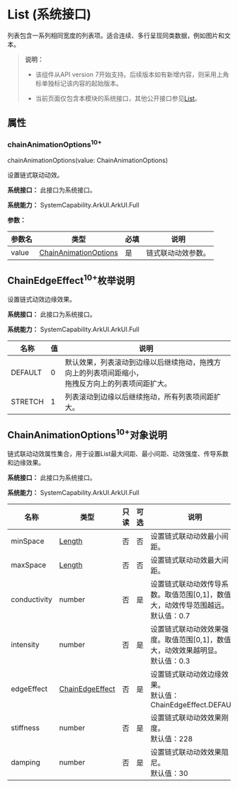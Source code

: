 # List (系统接口)

<!--Kit: ArkUI-->
<!--Subsystem: ArkUI-->
<!--Owner: @yylong-->
<!--Designer: @yylong-->
<!--Tester: @liuzhenshuo-->
<!--Adviser: @HelloCrease-->

列表包含一系列相同宽度的列表项。适合连续、多行呈现同类数据，例如图片和文本。

> **说明：**
>
> - 该组件从API version 7开始支持。后续版本如有新增内容，则采用上角标单独标记该内容的起始版本。
>
> - 当前页面仅包含本模块的系统接口，其他公开接口参见[List](ts-container-list.md)。

## 属性

### chainAnimationOptions<sup>10+</sup>

chainAnimationOptions(value: ChainAnimationOptions)

设置链式联动动效。

**系统接口：** 此接口为系统接口。

**系统能力：** SystemCapability.ArkUI.ArkUI.Full

**参数：**

| 参数名    | 类型                                     | 必填   | 说明                           |
| ------ | ---------------------------------------- | ---- | ---------------------------------- |
| value  | [ChainAnimationOptions](#chainanimationoptions10对象说明) | 是   | 链式联动动效参数。|

## ChainEdgeEffect<sup>10+</sup>枚举说明

设置链式动效边缘效果。

**系统接口：** 此接口为系统接口。

**系统能力：** SystemCapability.ArkUI.ArkUI.Full

| 名称      |  值  | 说明                                       |
| ------- | ------ | ---------------------------------------- |
| DEFAULT | 0 | 默认效果，列表滚动到边缘以后继续拖动，拖拽方向上的列表项间距缩小，<br/>拖拽反方向上的列表项间距扩大。 |
| STRETCH | 1 | 列表滚动到边缘以后继续拖动，所有列表项间距扩大。                 |

## ChainAnimationOptions<sup>10+</sup>对象说明

链式联动动效属性集合，用于设置List最大间距、最小间距、动效强度、传导系数和边缘效果。

**系统接口：** 此接口为系统接口。

**系统能力：** SystemCapability.ArkUI.ArkUI.Full

| 名称           | 类型                                       | 只读   | 可选 | 说明                                       |
| ------------ | ---------------------------------------- | ---- | -- | ---------------------------------------- |
| minSpace     | [Length](ts-types.md#length)             | 否    | 否 | 设置链式联动动效最小间距。                            |
| maxSpace     | [Length](ts-types.md#length)             | 否    | 否 | 设置链式联动动效最大间距。                            |
| conductivity | number                                   | 否    | 是 | 设置链式联动动效传导系数。取值范围[0,1]，数值越大，动效传导范围越远。<br/>默认值：0.7 |
| intensity    | number                                   | 否    | 是 | 设置链式联动动效效果强度。取值范围[0,1]，数值越大，动效效果越明显。<br/>默认值：0.3 |
| edgeEffect   | [ChainEdgeEffect](#chainedgeeffect10枚举说明) | 否    | 是 | 设置链式联动动效边缘效果。<br/>默认值：ChainEdgeEffect.DEFAULT |
| stiffness    | number                                   | 否    | 是 | 设置链式联动动效效果刚度。<br/>默认值：228 |
| damping      | number                                   | 否    | 是 | 设置链式联动动效效果阻尼。<br/>默认值：30 |

